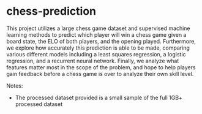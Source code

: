 # chess-prediction

This project utilizes a large chess game dataset and supervised machine learning methods to predict which player will win a chess game given a board state, the ELO of both players, and the opening played. Furthermore, we explore how accurately this prediction is able to be made, comparing various different models including a least squares regression, a logistic regression, and a recurrent neural network. Finally, we analyze what features matter most in the scope of the problem, and hope to help players gain feedback before a chess game is over to analyze their own skill level.

Notes:
* The processed dataset provided is a small sample of the full 1GB+ processed dataset